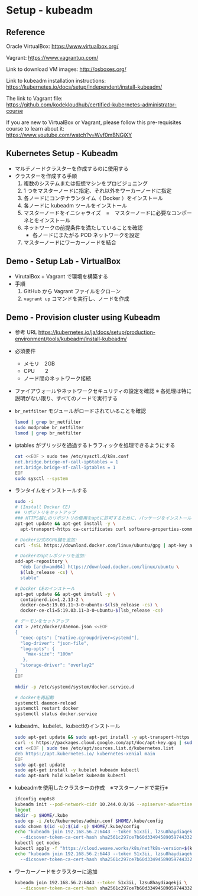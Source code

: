 # Setup - kubeadm
## Reference

Oracle VirtualBox:  https://www.virtualbox.org/

Vagrant: https://www.vagrantup.com/

Link to download VM images: http://osboxes.org/

Link to kubeadm installation instructions: https://kubernetes.io/docs/setup/independent/install-kubeadm/

The link to Vagrant file:  
https://github.com/kodekloudhub/certified-kubernetes-administrator-course

If you are new to VirtualBox or Vagrant, please follow this pre-requisites course to learn about it:  
https://www.youtube.com/watch?v=Wvf0mBNGjXY

## Kubernetes Setup - Kubeadm
- マルチノードクラスターを作成するのに使用する
- クラスターを作成する手順  
  1. 複数のシステムまたは仮想マシンをプロビジョニング
  2. 1 つをマスターノードに指定、それ以外をワーカーノードに指定
  3. 各ノードにコンテナランタイム（ Docker ）をインストール
  4. 各ノードに kubeadm ツールをインストール
  5. マスターノードをイニシャライズ　=　マスターノードに必要なコンポーネとをインストール
  6. ネットワークの前提条件を満たしていることを確認  
      - 各ノードにまたがる POD ネットワークを設定
  7. マスターノードにワーカーノードを結合

## Demo - Setup Lab - VirtualBox
- VirutalBox + Vagrant で環境を構築する
- 手順  
  1. GitHub から Vagrant ファイルをクローン
  2. `vagrant up` コマンドを実行し、ノードを作成

## Demo - Provision cluster using Kubeadm
- 参考 URL
  https://kubernetes.io/ja/docs/setup/production-environment/tools/kubeadm/install-kubeadm/
- 必須要件
  - メモリ　2GB
  - CPU　　2
  - ノード間のネットワーク接続
- ファイアウォールやネットワークセキュリティの設定を確認
※ 各処理は特に説明がない限り、すべてのノードで実行する

- `br_netfilter` モジュールがロードされていることを確認
  ```bash
  lsmod | grep br_netfilter
  sudo modprobe br_netfilter
  lsmod | grep br_netfilter
  ```
- iptables がブリッジを通過するトラフィックを処理できるようにする
  ```bash
  cat <<EOF > sudo tee /etc/sysctl.d/k8s.conf
  net.bridge.bridge-nf-call-ip6tables = 1
  net.bridge.bridge-nf-call-iptables = 1
  EOF
  sudo sysctl --system
  ```
- ランタイムをインストールする
  ```bash
  sudo -i
  # (Install Docker CE)
  ## リポジトリをセットアップ
  ### HTTPS越しのリポジトリの使用をaptに許可するために、パッケージをインストール
  apt-get update && apt-get install -y \
    apt-transport-https ca-certificates curl software-properties-common gnupg2

  # Docker公式のGPG鍵を追加:
  curl -fsSL https://download.docker.com/linux/ubuntu/gpg | apt-key add -

  # Dockerのaptレポジトリを追加:
  add-apt-repository \
    "deb [arch=amd64] https://download.docker.com/linux/ubuntu \
    $(lsb_release -cs) \
    stable"
  
  # Docker CEのインストール
  apt-get update && apt-get install -y \
    containerd.io=1.2.13-2 \
    docker-ce=5:19.03.11~3-0~ubuntu-$(lsb_release -cs) \
    docker-ce-cli=5:19.03.11~3-0~ubuntu-$(lsb_release -cs)

  # デーモンをセットアップ
  cat > /etc/docker/daemon.json <<EOF
  {
    "exec-opts": ["native.cgroupdriver=systemd"],
    "log-driver": "json-file",
    "log-opts": {
      "max-size": "100m"
     },
    "storage-driver": "overlay2"
  }
  EOF

  mkdir -p /etc/systemd/system/docker.service.d

  # dockerを再起動
  systemctl daemon-reload
  systemctl restart docker
  systemctl status docker.service
  ```
- kubeadm、kubelet、kubectlのインストール
  ```bash
  sudo apt-get update && sudo apt-get install -y apt-transport-https curl
  curl -s https://packages.cloud.google.com/apt/doc/apt-key.gpg | sudo   apt-key add -
  cat <<EOF | sudo tee /etc/apt/sources.list.d/kubernetes.list
  deb https://apt.kubernetes.io/ kubernetes-xenial main
  EOF
  sudo apt-get update
  sudo apt-get install -y kubelet kubeadm kubectl
  sudo apt-mark hold kubelet kubeadm kubectl
  ```
- kubeadmを使用したクラスターの作成　※マスターノードで実行※
  ```bash
  ifconfig enp0s8
  kubeadm init --pod-network-cidr 10.244.0.0/16 --apiserver-advertise-address=192.168.56.2
  logout
  mkdir -p $HOME/.kube
  sudo cp -i /etc/kubernetes/admin.conf $HOME/.kube/config
  sudo chown $(id -u):$(id -g) $HOME/.kube/config
  echo "kubeadm join 192.168.56.2:6443 --token 51x3ii, lzsu8haydiaqekji \
    --dicsover-token-ca-cert-hash sha2561c297ce7b60d33494589059744332349a87d42acde2ae5b0d67cdaf936b111a8"
  kubectl get nodes
  kubectl apply -f "https://cloud.weave.works/k8s/net?k8s-version=$(kubectl version | base64 | tr -d '\n')"
  echo "kubeadm join 192.168.56.2:6443 --token 51x3ii, lzsu8haydiaqekji \
    --dicsover-token-ca-cert-hash sha2561c297ce7b60d33494589059744332349a87d42acde2ae5b0d67cdaf936b111a8"
  ```
- ワーカーノードをクラスターに追加
  ```bash
  kubeadm join 192.168.56.2:6443 --token 51x3ii, lzsu8haydiaqekji \
    --dicsover-token-ca-cert-hash sha2561c297ce7b60d33494589059744332349a87d42acde2ae5b0d67cdaf936b111a8"
  ```
